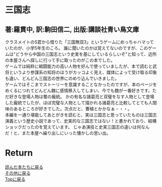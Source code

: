 <!-- Google tag (gtag.js) -->
<script async src="https://www.googletagmanager.com/gtag/js?id=G-8P412RLRC8"></script>
<script>
  window.dataLayer = window.dataLayer || [];
  function gtag(){dataLayer.push(arguments);}
  gtag('js', new Date());

  gtag('config', 'G-8P412RLRC8');
</script>

# 三国志
## 著:羅貫中, 訳:駒田信二, 出版:講談社青い鳥文庫

クラスメイトのS君から借りた「三国無双3」というゲームにめっちゃハマっていたのが、小学5年生のころ。
誰に聞いたのかは覚えてないのですが、このゲームは"どうやら中国の三国志という史実を基にしているらしいぞ"と知って、近所の本屋さんへ探しに行って手に取ったのがこの本でした。<br>
ゲームでは純粋に戦闘能力の高い人物を好んで使っていましたが、本で読むと武将というより参謀系の知将のほうがカッコよく見え、媒体によって受け取る印象も違い、どんどん三国志の世界にのめり込んでいきました。<br>
ゲームではそこまでストーリーを意識することなかったのですが、本のページをめくるにつれてどんどん魏に感情移入してしまい、今でも魏が一番好きです。ただ好きな登場人物は蜀の龐統。
かの有名な諸葛亮と双璧をなす人物として登場した龐統でしたが、ほぼ完璧な人物として描かれる諸葛亮と比較してとても人間味のあるところが好きでした。次点だと、曹植とかかなぁ・・・。<br>
本編を一通り堪能してあとがきを読むと、実は三国志と思っていたものは三国志演義という歴史小説であって、史実的な三国志ではない！と書かれており、結構ショックだったのを覚えています。
じゃあ演技と史実三国志の違いは何なんだ！と、また本屋へ繰り出しにいった懐かしの思い出。
<!-- きっかけになった三国無双シリーズは4, 5, Multi Raid2, 無双OROCHIとシリーズ作品含めてしっかり遊びつくしました。 -->

# Return
[読んだ本たちに戻る](../book_log.md)<br>
[その他に戻る](../others.md)<br>
[Topに戻る](https://motoyashinozaki.github.io/minidora/)